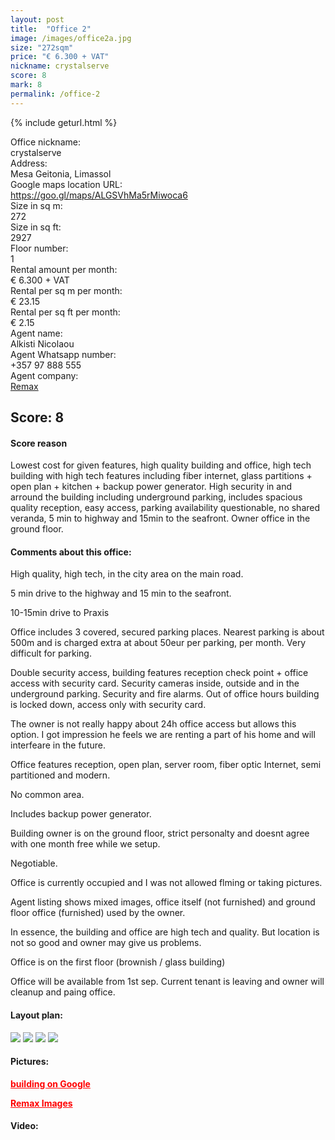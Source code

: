 ```yaml
---
layout: post
title:  "Office 2"
image: /images/office2a.jpg
size: "272sqm"
price: "€ 6.300 + VAT"
nickname: crystalserve
score: 8
mark: 8
permalink: /office-2
---
```

{% include geturl.html %}
<div class="office-info-grid">
    <div>Office nickname:</div>
    <div>crystalserve</div>
    <div>Address:</div>
    <div>Mesa Geitonia, Limassol</div>
    <div>Google maps location URL:</div>
    <div><a href="https://goo.gl/maps/ALGSVhMa5rMiwoca6" target="_blank" rel="noopener noreferrer">https://goo.gl/maps/ALGSVhMa5rMiwoca6</a></div>
    <div>Size in sq m:</div>
    <div>272</div>
    <div>Size in sq ft:</div>
    <div>2927</div>
    <div>Floor number:</div>
    <div>1</div>
    <div>Rental amount per month:</div>
    <div>€ 6.300 + VAT</div>
    <div>Rental per sq m per month:</div>
    <div>€ 23.15</div>
    <div>Rental per sq ft per month:</div>
    <div>€ 2.15</div>
    <div>Agent name:</div>
    <div>Alkisti Nicolaou</div>
    <div>Agent Whatsapp number:</div>
    <div>+357 97 888 555</div>
    <div>Agent company:</div>
    <div><a href="https://www.remax.com.cy/en-cy/listings/limassol/480031003-162?LFPNNSource=Search&cKey=480031003-162&HighlightingWords=" target="_blank" rel="noopener noreferrer">Remax</a></div>
</div>

## Score: 8

#### Score reason

Lowest cost for given features, high quality building and office, high tech building with high tech features including fiber internet, glass partitions + open plan + kitchen + backup power generator. High security in and arround the building including underground parking, includes spacious quality reception, easy access, parking availability questionable, no shared veranda, 5 min to highway and 15min to the seafront. Owner office in the ground floor.


#### Comments about this office:

High quality, high tech, in the city area on the main road. 

5 min drive to the highway and 15 min to the seafront.

10-15min drive to Praxis

Office includes 3 covered, secured parking places. Nearest parking is about 500m and is charged extra at about 50eur per parking, per month. Very difficult for parking.

Double security access, building features reception check point + office access with security card. Security cameras inside, outside and in the underground parking. Security and fire alarms. Out of office hours building is locked down, access only with security card. 

The owner is not really happy about 24h office access but allows this option. I got impression he feels we are renting a part of his home and will interfeare in the future.

Office features reception, open plan, server room, fiber optic Internet, semi partitioned and modern.

No common area. 

Includes backup power generator.

Building owner is on the ground floor, strict personalty and doesnt agree with one month free while we setup.

Negotiable.

Office is currently occupied and I was not allowed flming or taking pictures. 

Agent listing shows mixed images, office itself (not furnished) and ground floor office (furnished) used by the owner.

In essence, the building and office are high tech and quality. But location is not so good and owner may give us problems.

Office is on the first floor (brownish / glass building)

Office will be available from 1st sep. Current tenant is leaving and owner will cleanup and paing office.

#### Layout plan:

<img src="{{ '/images/5.jpg' | prepend: SourceUrl }}">

<img src="{{ '/images/1.jpg' | prepend: SourceUrl }}">

<img src="{{ '/images/2.jpg' | prepend: SourceUrl }}">

<img src="{{ '/images/3.jpg' | prepend: SourceUrl }}">

#### Pictures:

<A href="https://www.google.com/maps/place/Crystalserve+Fiduciary+Services/@34.6986399,33.0496164,3a,75y,90t/data=!3m8!1e2!3m6!1sAF1QipP98XUwM1X2pCThM8GMZIt6N8_VUQ-xU4FJcJfM!2e10!3e12!6shttps:%2F%2Flh5.googleusercontent.com%2Fp%2FAF1QipP98XUwM1X2pCThM8GMZIt6N8_VUQ-xU4FJcJfM%3Dw407-h298-k-no!7i4079!8i2986!4m7!3m6!1s0x0:0xa5ec29616dde4585!8m2!3d34.6986399!4d33.0496164!14m1!1BCgIgAQ" target="_blank" rel="noopener noreferrer" style="color: red; font-weight: bold;">building on Google</a>


<a href="https://www.remax.com.cy/en-cy/listings/limassol/480031003-162?LFPNNSource=Search&cKey=480031003-162&HighlightingWords=" target="_blank" rel="noopener noreferrer" style="color: red; font-weight: bold;">Remax Images</a>

#### Video:


